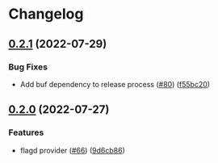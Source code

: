 # Changelog

## [0.2.1](https://github.com/open-feature/node-sdk-contrib/compare/flagd-provider-v0.2.0...flagd-provider-v0.2.1) (2022-07-29)


### Bug Fixes

* Add buf dependency to release process ([#80](https://github.com/open-feature/node-sdk-contrib/issues/80)) ([f55bc20](https://github.com/open-feature/node-sdk-contrib/commit/f55bc20362c55441dc0a1d562b95957c8ab8c810))

## [0.2.0](https://github.com/open-feature/node-sdk-contrib/compare/flagd-provider-v0.1.0...flagd-provider-v0.2.0) (2022-07-27)


### Features

* flagd provider ([#66](https://github.com/open-feature/node-sdk-contrib/issues/66)) ([9d6cb86](https://github.com/open-feature/node-sdk-contrib/commit/9d6cb868908264b8661ed95a207397ae67693527))
